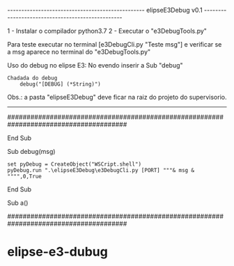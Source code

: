 
------------------------------------------------- elipseE3Debug v0.1 -------------------------------------------------

1 - Instalar o compilador python3.7
2 - Executar o "e3DebugTools.py"

Para teste executar no terminal [e3DebugCli.py "Teste msg"] e verificar se a msg aparece 
no terminal do "e3DebugTools.py"

Uso do debug no elipse E3:
	No evendo inserir a Sub "debug"
	
	Chadada do debug
		debug("[DEBUG] (*String)")

Obs.:
	a pasta "elipseE3Debug" deve ficar na raiz do projeto do supervisorio.

-----------------------------------------------------------------------------------------------------------------------

#######################################################################################

End Sub

Sub debug(msg)

	set pyDebug = CreateObject("WSCript.shell")
	pyDebug.run ".\elipseE3Debug\e3DebugCli.py [PORT] """& msg & """",0,True
	
End Sub

Sub a()

#######################################################################################
# elipse-e3-dubug
